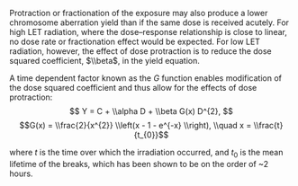 Protraction or fractionation of the exposure may also produce a lower chromosome aberration yield than if the same dose is received acutely. For high LET radiation, where the dose–response relationship is close to linear, no dose rate or fractionation effect would be expected. For low LET radiation, however, the effect of dose protraction is to reduce the dose squared coefficient, $\\beta$, in the yield equation.

A time dependent factor known as the $G$ function enables modification of the dose squared coefficient and thus allow for the effects of dose protraction:
$$ Y = C + \\alpha D + \\beta G(x) D^{2}, $$
$$G(x) = \\frac{2}{x^{2}} \\left(x - 1 - e^{-x} \\right), \\quad x = \\frac{t}{t_{0}}$$

where $t$ is the time over which the irradiation occurred, and  $t_{0}$ is the mean lifetime of the breaks, which has been shown to be on the order of ~2 hours.
